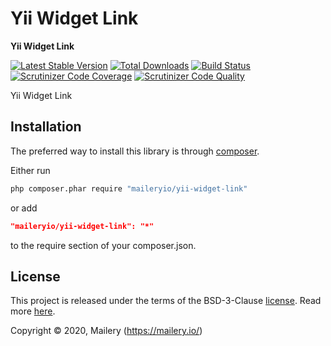 # Yii Widget Link

**Yii Widget Link**

[![Latest Stable Version](https://poser.pugx.org/maileryio/yii-widget-link/v/stable)](https://packagist.org/packages/maileryio/yii-widget-link)
[![Total Downloads](https://poser.pugx.org/maileryio/yii-widget-link/downloads)](https://packagist.org/packages/maileryio/yii-widget-link)
[![Build Status](https://img.shields.io/travis/maileryio/yii-widget-link.svg)](https://travis-ci.org/maileryio/yii-widget-link)
[![Scrutinizer Code Coverage](https://img.shields.io/scrutinizer/coverage/g/maileryio/yii-widget-link.svg)](https://scrutinizer-ci.com/g/maileryio/yii-widget-link/)
[![Scrutinizer Code Quality](https://img.shields.io/scrutinizer/g/maileryio/yii-widget-link.svg)](https://scrutinizer-ci.com/g/maileryio/yii-widget-link/)

Yii Widget Link

## Installation

The preferred way to install this library is through [composer](http://getcomposer.org/download/).

Either run

```sh
php composer.phar require "maileryio/yii-widget-link"
```

or add

```json
"maileryio/yii-widget-link": "*"
```

to the require section of your composer.json.

## License

This project is released under the terms of the BSD-3-Clause [license](LICENSE).
Read more [here](http://choosealicense.com/licenses/bsd-3-clause).

Copyright © 2020, Mailery (https://mailery.io/)
